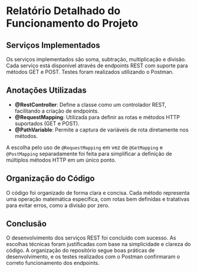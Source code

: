 # Relatório Detalhado do Funcionamento do Projeto

## Serviços Implementados

Os serviços implementados são soma, subtração, multiplicação e divisão. Cada serviço está disponível através de endpoints REST com suporte para métodos GET e POST. Testes foram realizados utilizando o Postman.

## Anotações Utilizadas

- **@RestController**: Define a classe como um controlador REST, facilitando a criação de endpoints.
- **@RequestMapping**: Utilizada para definir as rotas e métodos HTTP suportados (GET e POST).
- **@PathVariable**: Permite a captura de variáveis de rota diretamente nos métodos.

A escolha pelo uso de `@RequestMapping` em vez de `@GetMapping` e `@PostMapping` separadamente foi feita para simplificar a definição de múltiplos métodos HTTP em um único ponto.

## Organização do Código

O código foi organizado de forma clara e concisa. Cada método representa uma operação matemática específica, com rotas bem definidas e tratativas para evitar erros, como a divisão por zero.

## Conclusão

O desenvolvimento dos serviços REST foi concluído com sucesso. As escolhas técnicas foram justificadas com base na simplicidade e clareza do código. A organização do repositório segue boas práticas de desenvolvimento, e os testes realizados com o Postman confirmaram o correto funcionamento dos endpoints.
